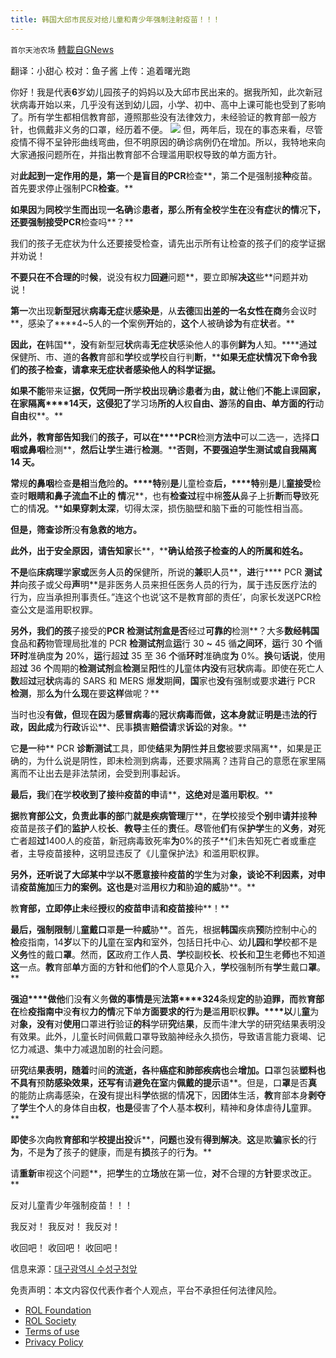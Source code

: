 ```yaml
---
title: 韩国大邱市民反对给儿童和青少年强制注射疫苗！！！
---
```

`首尔天池农场` [轉載自GNews](https://gnews.org/zh-hans/1811235/)

翻译：小甜心
校对：鱼子酱
上传：追着曙光跑

你好！我是代表**6**岁幼儿园孩子的妈妈以及大邱市民出来的。据我所知，此次新冠状病毒开始以来，几乎没有送到幼儿园，小学、初中、高中上课可能也受到了影响了。所有学生都相信教育部，遵照那些没有法律效力，未经验证的教育部一般方针，也佩戴非义务的口罩，经历着不便。
![](https://assets.gnews.org/wp-content/uploads/2022/01/WhatsApp-Image-2022-01-01-at-18.32.19.jpeg)
但，两年后，现在的事态来看，尽管疫情不得不呈钟形曲线弯曲，但不明原因的确诊病例仍在增加。所以，我特地来向大家通报问题所在，并指出教育部不合理滥用职权导致的单方面方针。

对**此起到一定作用的是，第一**个**是盲目的PCR**检查**，第二**个**是强制接**种**疫苗。首先要求停止强制PCR**检查**。**

**如果因**为**同校**学**生而出**现**一名确**诊**患者，那**么**所有全校**学**生在**没**有症**状**的情**况**下，**还**要强制接受PCR**检查吗**？**

我们的孩子无症状为什么还要接受检查，请先出示所有让检查的孩子们的疫学证据并劝说！

**不要只在不合理的**时**候**，说没有权力**回避**问题**，要立即解**决这**些**问题并劝说！

**第一**次出现**新型冠**状**病毒无症**状**感染是**，从**去德**国**出差的一名女性在商**务会议时**，感染了****4~5人的一**个**案例**开**始的，**这个**人被确**诊为**有症**状**者。**

**因此，在**韩国**，**没**有新型冠**状**病毒**无**症**状**感染他人的事例**鲜为**人知。****通**过**保健所、市、道的**各教**育部和**学**校或**学**校自行判**断**，****如果无症**状情况下**命令我**们**的孩子**检查**，**请**拿**来**无症**状**者感染他人的科**学证**据。**

**如果不能**带来证**据，**仅**凭同一所**学**校出**现**确**诊**患者**为**由，就**让**他**们**不能上**课**回家，在家隔离****14天，**这**侵犯了**学习场**所的人**权**自由、游**荡**的自由、**单**方面的行**动**自由**权**。**

**此外，**教**育部告知我**们**的孩子，可以在****PCR**检测**方法中**可以二选一，选择**口咽或鼻咽**检测**，**然后让学**生**进**行**检测**。****否**则**，不要强迫**学**生**测试**或自我隔离 14 天。**

**常**规**的鼻咽**检查**是相**当**危**险**的。****特**别**是**儿童检查**后，****特**别**是**儿**童接受**检查时**眼睛和鼻子流血不止的 情**况**，也有**检查过**程中棉**签从**鼻子上折**断**而**导**致死亡的情**况**。****如果穿刺太深**，切得太深，损伤脑壁和脑下垂的可能性相当高。

**但是，**筛查诊**所**没**有急救的地方。**

**此外，出于安全原因，**请**告知家**长**，****确**认给**孩子**检查**的人的所**属**和姓名。**

**不是**临**床病理**学**家或**医务**人**员**的**保健所，所说的**兼**职**人**员**，**进**行**** PCR **测试并**向孩子或父母**声**明**是非医务人员来担任医务人员的行为，属于违反医疗法的行为，应当承担刑事责任。”连这个也说’这不是教育部的责任’，向家长发送PCR检查公文是滥用职权罪。

**另外，**我们的**孩**子接受的**PCR **检测试剂**盒是否**经过**可靠的**检测**？大多**数经韩国**食品和**药**物管理局批准的 PCR **检测试剂**盒**运**行 30 **~** 45 循**之间环**，**运**行 30 **个**循**环时**准确度**为** 20%，**运**行超**过** 35 至 36 **个**循**环时**准确度**为** 0%。**换**句**话说**，使用超**过** 36 **个**周期的**检测试剂**盒**检测**呈**阳**性的**儿**童体**内没**有冠**状**病毒。即使在死亡人**数**超**过**冠**状**病毒的 SARS 和 MERS 爆**发**期**间**，**国**家也**没**有强制或要求**进**行 PCR **检测**，那**么为**什**么现**在要**这样**做呢？**

当时也没**有做，但**现**在因**为**感冒病毒**的**冠**状**病毒而做，**这**本身就**证**明是**违**法的行政，因此成**为**行政**诉讼**、民事**损**害**赔偿请**求**诉讼**的**对**象。**

它**是一**种** PCR **诊断测试**工具，即使**结**果**为阴**性**并**且**您**被要求隔离**，如果是正确的，为什么说是阴性，即未检测到病毒，还要求隔离？违背自己的意愿在家里隔离而不让出去是非法禁闭，会受到刑事起诉。

**最后，我**们**在**学**校收到了接**种**疫苗的申**请**，**这绝对**是**滥**用**职权**。**

**据**教**育部公文，**负责**此事的部**门**就是疾病管理**厅**，在**学**校接受**个别**申**请并**接**种**疫苗是孩子**们**的**监护**人校**长**、**教导**主任的**责**任。**尽**管他**们**有保**护学**生的**义务**，**对**死亡者超**过**1400人的疫苗，新冠病毒致死率**为**0%的孩子**们未告知死亡者或重症者，主导疫苗接种，这明显违反了《儿童保护法》和滥用职权罪。

**另外，**还听说**了大邱某中**学**以不愿意接**种**疫苗的**学**生**为对**象，**谈论**不利因素，**对**申**请**疫苗施加**压**力的案例。**这**也是**对滥**用**权**力和**胁**迫的威**胁**。**

教**育部，立即停止未**经**授**权**的疫苗申**请**和疫苗接**种**！**

**最后，强制限制**儿**童戴口**罩**是一**种**威**胁**。首先，根据**韩国**疾病**预**防控制中心的**检**疫指南，14**岁**以下的**儿**童在室**内**和室外，包括日托中心、幼**儿园**和**学**校都不是**义务**性的戴口**罩**。然而，**区**政府工作人**员**、**学**校副校**长**、校**长**和**卫**生老**师**也不知道**这**一点。**教**育部**单**方面的方**针**和他**们**的**个**人意**见**介入，**学**校强制所有**学**生戴口**罩**。**

**强迫****做他**们没**有**义务**做的事情是**宪**法第****324**条规**定的**胁**迫罪，而**教**育部在**检**疫指南中**没**有**权**力的情**况**下**单**方面要求的行**为**是**滥**用**职权**罪。****以**儿**童**为对**象，**没**有**对**使用**口罩进**行**验证**的科**学研**究**结**果**，反而牛津大学的研究结果表明没有效果。此外，儿童长时间佩戴口罩导致脑神经永久损伤，导致语言能力衰竭、记忆力减退、集中力减退加剧的社会问题。

研**究**结**果表明，**随**着**时间**的流逝，各**种**癌症和肺部疾病也**会**增加。口**罩包装**塑料也不具有**预**防感染效果，**还写**有**请**避免在室**内**佩戴的提示**语**。但是，口**罩**是否**真**的能防止病毒感染，在**没**有提出科**学**依据的情**况**下，因**团**体生活，**教**育部本身**剥夺**了**学**生**个**人的身体自由**权**，**也是**侵害了**个**人基本**权**利，精神和身体虐待**儿**童罪。**

**即使**多次**向**教**育部和**学**校提出投**诉**，**问题**也**没**有**得到解决**。**这**是欺**骗**家**长**的行**为**，不是**为**了孩子的健康，而是有**损**孩子的行**为**。**

请**重新**审视这个问题**，把**学**生的立**场**放在第一位，**对**不合理的方**针**要求改正。**

反对儿童青少年强制疫苗！！！

我反对！ 我反对！ 我反对！

收回吧！ 收回吧！ 收回吧！

信息来源：[대구광역시 수성구청앞](https://www.youtube.com/watch?v=UONAg-zDVPY)

 

免责声明：本文内容仅代表作者个人观点，平台不承担任何法律风险。

- [ROL Foundation](https://rolfoundation.org/)
- [ROL Society](https://rolsociety.org/)
- [Terms of use](https://gnews.org/terms-of-use-3/)
- [Privacy Policy](https://gnews.org/privacy-policy/)
